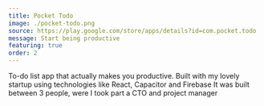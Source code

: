 ```yaml
---
title: Pocket Todo
image: ./pocket-todo.png
source: https://play.google.com/store/apps/details?id=com.pocket.todo
message: Start being productive
featuring: true
order: 2
---
```


To-do list app that actually makes you productive.
Built with my lovely startup using technologies like React, Capacitor and Firebase
It was built between 3 people, were I took part a CTO and project manager
